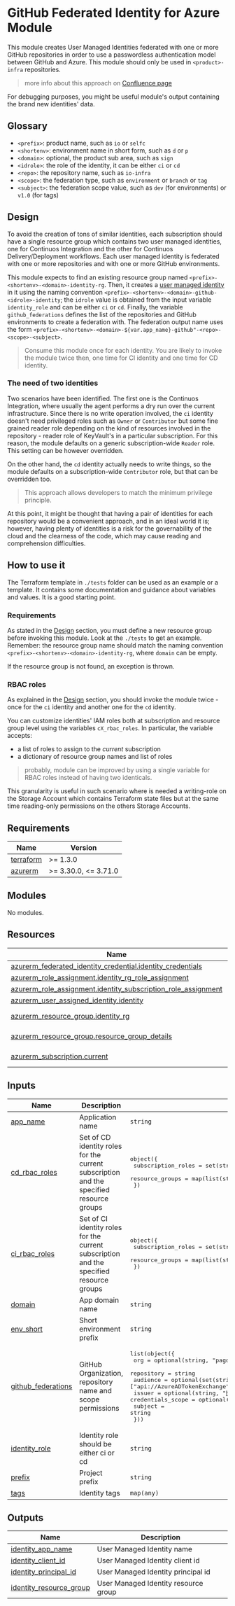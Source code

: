 # GitHub Federated Identity for Azure Module

This module creates User Managed Identities federated with one or more GitHub repositories in order to use a passwordless authentication model between GitHub and Azure.
This module should only be used in `<product>-infra` repositories.

> more info about this approach on [Confluence page](https://pagopa.atlassian.net/wiki/spaces/Technology/pages/734527975/GitHub+OIDC+OP)

For debugging purposes, you might be useful module's output containing the brand new identities' data.

## Glossary

- `<prefix>`: product name, such as `io` or `selfc`
- `<shortenv>`: environment name in short form, such as `d` or `p`
- `<domain>`: optional, the product sub area, such as `sign`
- `<idrole>`: the role of the identity, it can be either `ci` or `cd`
- `<repo>`: the repository name, such as `io-infra`
- `<scope>`: the federation type, such as `environment` or `branch` or `tag`
- `<subject>`: the federation scope value, such as `dev` (for environments) or `v1.0` (for tags)

## Design

To avoid the creation of tons of similar identities, each subscription should have a single resource group which contains two user managed identities, one for Continuos Integration and the other for Continuos Delivery/Deployment workflows. Each user managed identity is federated with one or more repositories and with one or more GitHub environments.

This module expects to find an existing resource group named `<prefix>-<shortenv>-<domain>-identity-rg`. Then, it creates a [user managed identity](https://learn.microsoft.com/en-us/entra/identity/managed-identities-azure-resources/how-manage-user-assigned-managed-identities?pivots=identity-mi-methods-azp) in it using the naming convention `<prefix>-<shortenv>-<domain>-github-<idrole>-identity`; the `idrole` value is obtained from the input variable `identity_role` and can be either `ci` or `cd`. Finally, the variable `github_federations` defines the list of the repositories and GitHub environments to create a federation with. The federation output name uses the form `<prefix>-<shortenv>-<domain>-${var.app_name}-github"-<repo>-<scope>-<subject>`.

> Consume this module once for each identity. You are likely to invoke the module twice then, one time for CI identity and one time for CD identity.

### The need of two identities

Two scenarios have been identified. The first one is the Continuos Integration, where usually the agent performs a dry run over the current infrastructure. Since there is no write operation involved, the `ci` identity doesn't need privileged roles such as `Owner` or `Contributor` but some fine grained reader role depending on the kind of resources involved in the repository - reader role of KeyVault's in a particular subscription. For this reason, the module defaults on a generic subscription-wide `Reader` role. This setting can be however overridden.

On the other hand, the `cd` identity actually needs to write things, so the module defaults on a subscription-wide `Contributor` role, but that can be overridden too.

> This approach allows developers to match the minimum privilege principle.

At this point, it might be thought that having a pair of identities for each repository would be a convenient approach, and in an ideal world it is; however, having plenty of identities is a risk for the governability of the cloud and the clearness of the code, which may cause reading and comprehension difficulties.

## How to use it

The Terraform template in `./tests` folder can be used as an example or a template. It contains some documentation and guidance about variables and values. It is a good starting point.

### Requirements

As stated in the [Design](#design) section, you must define a new resource group before invoking this module. Look at the `./tests` to get an example. Remember: the resource group name should match the naming convention `<prefix>-<shortenv>-<domain>-identity-rg`, where `domain` can be empty.

If the resource group is not found, an exception is thrown.

### RBAC roles

As explained in the [Design](#design) section, you should invoke the module twice - once for the `ci` identity and another one for the `cd` identity.

You can customize identities' IAM roles both at subscription and resource group level using the variables `cX_rbac_roles`. In particular, the variable accepts:

- a list of roles to assign to the _current_ subscription
- a dictionary of resource group names and list of roles

> probably, module can be improved by using a single variable for RBAC roles instead of having two identicals.

This granularity is useful in such scenario where is needed a writing-role on the Storage Account which contains Terraform state files but at the same time reading-only permissions on the others Storage Accounts.

<!-- markdownlint-disable -->
<!-- BEGINNING OF PRE-COMMIT-TERRAFORM DOCS HOOK -->
## Requirements

| Name | Version |
|------|---------|
| <a name="requirement_terraform"></a> [terraform](#requirement\_terraform) | >= 1.3.0 |
| <a name="requirement_azurerm"></a> [azurerm](#requirement\_azurerm) | >= 3.30.0, <= 3.71.0 |

## Modules

No modules.

## Resources

| Name | Type |
|------|------|
| [azurerm_federated_identity_credential.identity_credentials](https://registry.terraform.io/providers/hashicorp/azurerm/latest/docs/resources/federated_identity_credential) | resource |
| [azurerm_role_assignment.identity_rg_role_assignment](https://registry.terraform.io/providers/hashicorp/azurerm/latest/docs/resources/role_assignment) | resource |
| [azurerm_role_assignment.identity_subscription_role_assignment](https://registry.terraform.io/providers/hashicorp/azurerm/latest/docs/resources/role_assignment) | resource |
| [azurerm_user_assigned_identity.identity](https://registry.terraform.io/providers/hashicorp/azurerm/latest/docs/resources/user_assigned_identity) | resource |
| [azurerm_resource_group.identity_rg](https://registry.terraform.io/providers/hashicorp/azurerm/latest/docs/data-sources/resource_group) | data source |
| [azurerm_resource_group.resource_group_details](https://registry.terraform.io/providers/hashicorp/azurerm/latest/docs/data-sources/resource_group) | data source |
| [azurerm_subscription.current](https://registry.terraform.io/providers/hashicorp/azurerm/latest/docs/data-sources/subscription) | data source |

## Inputs

| Name | Description | Type | Default | Required |
|------|-------------|------|---------|:--------:|
| <a name="input_app_name"></a> [app\_name](#input\_app\_name) | Application name | `string` | `""` | no |
| <a name="input_cd_rbac_roles"></a> [cd\_rbac\_roles](#input\_cd\_rbac\_roles) | Set of CD identity roles for the current subscription and the specified resource groups | <pre>object({<br>    subscription_roles = set(string)<br>    resource_groups    = map(list(string))<br>  })</pre> | <pre>{<br>  "resource_groups": {},<br>  "subscription_roles": [<br>    "Contributor"<br>  ]<br>}</pre> | no |
| <a name="input_ci_rbac_roles"></a> [ci\_rbac\_roles](#input\_ci\_rbac\_roles) | Set of CI identity roles for the current subscription and the specified resource groups | <pre>object({<br>    subscription_roles = set(string)<br>    resource_groups    = map(list(string))<br>  })</pre> | <pre>{<br>  "resource_groups": {},<br>  "subscription_roles": [<br>    "Reader"<br>  ]<br>}</pre> | no |
| <a name="input_domain"></a> [domain](#input\_domain) | App domain name | `string` | `""` | no |
| <a name="input_env_short"></a> [env\_short](#input\_env\_short) | Short environment prefix | `string` | n/a | yes |
| <a name="input_github_federations"></a> [github\_federations](#input\_github\_federations) | GitHub Organization, repository name and scope permissions | <pre>list(object({<br>    org               = optional(string, "pagopa")<br>    repository        = string<br>    audience          = optional(set(string), ["api://AzureADTokenExchange"])<br>    issuer            = optional(string, "https://token.actions.githubusercontent.com")<br>    credentials_scope = optional(string, "environment")<br>    subject           = string<br>  }))</pre> | n/a | yes |
| <a name="input_identity_role"></a> [identity\_role](#input\_identity\_role) | Identity role should be either ci or cd | `string` | n/a | yes |
| <a name="input_prefix"></a> [prefix](#input\_prefix) | Project prefix | `string` | n/a | yes |
| <a name="input_tags"></a> [tags](#input\_tags) | Identity tags | `map(any)` | n/a | yes |

## Outputs

| Name | Description |
|------|-------------|
| <a name="output_identity_app_name"></a> [identity\_app\_name](#output\_identity\_app\_name) | User Managed Identity name |
| <a name="output_identity_client_id"></a> [identity\_client\_id](#output\_identity\_client\_id) | User Managed Identity client id |
| <a name="output_identity_principal_id"></a> [identity\_principal\_id](#output\_identity\_principal\_id) | User Managed Identity principal id |
| <a name="output_identity_resource_group"></a> [identity\_resource\_group](#output\_identity\_resource\_group) | User Managed Identity resource group |
<!-- END OF PRE-COMMIT-TERRAFORM DOCS HOOK -->
